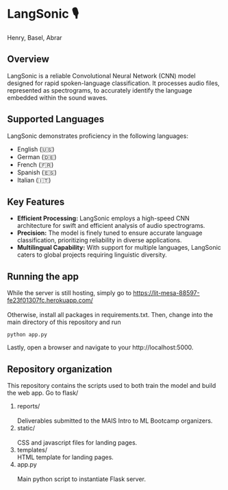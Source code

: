 # LangSonic 🎙️

Henry, Basel, Abrar

## Overview

LangSonic is a reliable Convolutional Neural Network (CNN) model designed for rapid spoken-language classification. It processes audio files, represented as spectrograms, to accurately identify the language embedded within the sound waves.

## Supported Languages

LangSonic demonstrates proficiency in the following languages:

- English (🇺🇸)
- German (🇩🇪)
- French (🇫🇷)
- Spanish (🇪🇸)
- Italian (🇮🇹)

## Key Features

- **Efficient Processing:** LangSonic employs a high-speed CNN architecture for swift and efficient analysis of audio spectrograms.
- **Precision:** The model is finely tuned to ensure accurate language classification, prioritizing reliability in diverse applications.
- **Multilingual Capability:** With support for multiple languages, LangSonic caters to global projects requiring linguistic diversity.

## Running the app

While the server is still hosting, simply go to https://lit-mesa-88597-fe23f01307fc.herokuapp.com/
<br>
</br>
Otherwise, install all packages in requirements.txt. Then, change into the main directory of this repository and run
```
python app.py
```
Lastly, open a browser and navigate to your http://localhost:5000.

## Repository organization
This repository contains the scripts used to both train the model and build the web app. Go to flask/
1. reports/
   <br></br>
   Deliverables submitted to the MAIS Intro to ML Bootcamp organizers.
2. static/
   <br></br>
  CSS and javascript files for landing pages.
3. templates/
   </br>
  HTML template for landing pages.
4. app.py
   <br></br>
   Main python script to instantiate Flask server.

